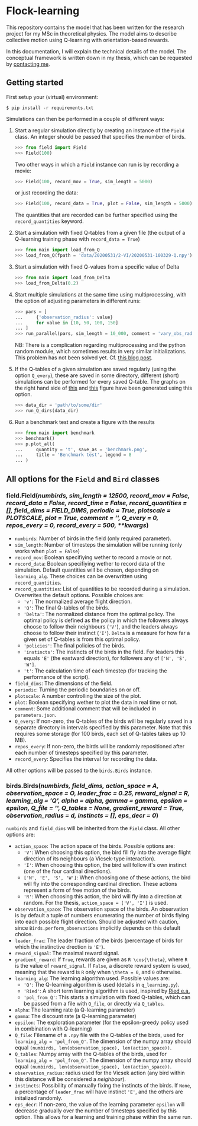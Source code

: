 # Flock-learning

This repository contains the model that has been written for the research project for my MSc in theoretical physics. The model aims to describe collective motion using Q-learning with orientation-based rewards.

In this documentation, I will explain the technical details of the model. The conceptual framework is written down in my thesis, which can be requested by [contacting me](mailto:andrevandelft@outlook.com).

## Getting started

First setup your (virtual) environment:

```shell
$ pip install -r requirements.txt
```

Simulations can then be performed in a couple of different ways:

1. Start a regular simulation directly by creating an instance of the `Field` class. An integer should be passed that specifies the number of birds.
    ```python
    >>> from field import Field
    >>> Field(100)
    ```
    Two other ways in which a `Field` instance can run is by recording a movie:
    ```python
    >>> Field(100, record_mov = True, sim_length = 5000)
    ```
    or just recording the data:
    ```python
    >>> Field(100, record_data = True, plot = False, sim_length = 5000)
    ```
    The quantities that are recorded can be further specified using the `record_quantities` keyword.

2. Start a simulation with fixed Q-tables from a given file (the output of a Q-learning training phase with `record_data = True`)

    ```python
    >>> from main import load_from_Q
    >>> load_from_Q(fpath = 'data/20200531/2-VI/20200531-100329-Q.npy')
    ```
3. Start a simulation with fixed Q-values from a specific value of Delta

    ```python
    >>> from main import load_from_Delta
    >>> load_from_Delta(0.2)
    ```

4. Start multiple simulations at the same time using multiprocessing, with the option of adjusting parameters in different runs:

    ```python
    >>> pars = [
    ...     {'observation_radius': value}
    ...     for value in [10, 50, 100, 150]
    ... ]
    >>> run_parallel(pars, sim_length = 10_000, comment = 'vary_obs_rad')
    ```
    NB: There is a complication regarding multiprocessing and the python random module, which sometimes results in very similar initializations. This problem has not been solved yet. Cf. [this blog post](https://www.sicara.ai/blog/2019-01-28-how-computer-generate-random-numbers).

5. If the Q-tables of a given simulation are saved regularly (using the option `Q_every`), these are saved in some directory, different (short) simulations can be performed for every saved Q-table. The graphs on the right hand side of [this](thesis-figures/learning_params.pdf) and [this](thesis-figures/lead_frac_obs_rad_discrete.pdf) figure have been generated using this option.

    ```python
    >>> data_dir = 'path/to/some/dir'
    >>> run_Q_dirs(data_dir)
    ```

6. Run a benchmark test and create a figure with the results

    ```python
    >>> from main import benchmark
    >>> benchmark()
    >>> p.plot_all(
    ...     quantity = 't', save_as = 'benchmark.png',
    ...     title = 'Benchmark test', legend = 8
    ... )
    ```

## All options for the `Field` and `Bird` classes

### field.Field(*numbirds, sim_length = 12500, record_mov = False, record_data = False, record_time = False, record_quantities = [], field_dims = FIELD_DIMS, periodic = True, plotscale = PLOTSCALE, plot = True, comment = '', Q_every = 0, repos_every = 0, record_every = 500, \*\*kwargs*)

* `numbirds`: Number of birds in the field (only required parameter).
* `sim_length`: Number of timesteps the simulation will be running (only works when `plot = False`)
* `record_mov`: Boolean specifiying wether to record a movie or not.
* `record_data`: Boolean specifiying wether to record data of the simulation. Default quantities will be chosen, depending on `learning_alg`. These choices can be overwritten using `record_quantities`.
* `record_quantities`: List of quantities to be recorded during a simulation. Overwrites the default options. Possible choices are:
    * `'v'`: The normalized average flight direction.
    * `'Q'`: The final Q-tables of the birds.
    * `'Delta'`: The normalized distance from the optimal policy. The optimal policy is defined as the policy in which the followers always choose to follow their neighbours (`'V'`), and the leaders always choose to follow their instinct (`'I'`). `Delta` is a measure for how far a given set of Q-tables is from this optimal policy.
    * `'policies'`: The final policies of the birds.
    * `'instincts'`: The instincts of the birds in the field. For leaders this equals `'E'` (the eastward direction), for followers any of `['N', 'S', 'W']`.
    * `'t'`: The calculation time of each timestep (for tracking the performance of the script).
* `field_dims`: The dimensions of the field.
* `periodic`: Turning the periodic boundaries on or off.
* `plotscale`: A number controlling the size of the plot.
* `plot`: Boolean specifying wether to plot the data in real time or not.
* `comment`: Some additional comment that will be included in `parameters.json`.
* `Q_every`: If non-zero, the Q-tables of the birds will be regularly saved in a separate directory in intervals specified by this parameter. Note that this requires some storage (for 100 birds, each set of Q-tables takes up 10 MB).
* `repos_every`: If non-zero, the birds will be randomly repositioned after each number of timesteps specified by this parameter.
* `record_every`: Specifies the interval for recording the data.

All other options will be passed to the `birds.Birds` instance.

### birds.Birds(*numbirds, field_dims, action_space = A, observation_space = O, leader_frac = 0.25, reward_signal = R, learning_alg = 'Q', alpha = alpha, gamma = gamma, epsilon = epsilon, Q_file = '', Q_tables = None, gradient_reward = True, observation_radius = d, instincts = [], eps_decr = 0*)

`numbirds` and `field_dims` will be inherited from the `Field` class. All other options are:

* `action_space`: The action space of the birds. Possible options are:
    * `'V'`: When choosing this option, the bird fill fly into the average flight direction of its neighbours (a Vicsek-type interaction).
    * `'I'`: When choosing this option, the bird will follow it's own instinct (one of the four cardinal directions).
    * `['N', 'E', 'S', 'W']`: When choosing one of these actions, the bird will fly into the corresponding cardinal direction. These actions represent a form of free motion of the birds.
    * `'R'`: When choosing this action, the bird will fly into a direction at random.
    For the thesis, `action_space = ['V', 'I']` is used.
* `observation_space`: The observation space of the birds. An observation is by default a tuple of numbers enumerating the number of birds flying into each possible flight direction. Should be adjusted with caution, since `Birds.perform_observations` implicitly depends on this default choice.
* `leader_frac`: The leader fraction of the birds (percentage of birds for which the instinctive drection is `'E'`).
* `reward_signal`: The maximal reward signal.
* `gradient_reward`: If `True`, rewards are given as `R \cos{\theta}`, where `R` is the value of `reward_signal`. If `False`, a discrete reward system is used, meaning that the reward is `R` only when `\theta = 0`, and `0` otherwise.
* `learning_alg`: The learning algorithm used. Possible values are:
    * `'Q'`: The Q-learning algorithm is used (details in `q_learning.py`).
    * `'Ried'`: A short term learning algorithm is used, inspired by [Ried e.a.](https://dx.doi.org/10.1371/journal.pone.0212044)
    * `'pol_from_Q'`: This starts a simulation with fixed Q-tables, which can be passed from a file with `Q_file`, or directly via `Q_tables`.
* `alpha`: The learning rate (a Q-learning parameter)
* `gamma`: The discount rate (a Q-learning parameter)
* `epsilon`: The exploration parameter (for the epsilon-greedy policy used in combination with Q-learning)
* `Q_file`: Filename of a `.npy` file with the Q-tables of the birds, used for `learning_alg = 'pol_from_Q'`. The dimension of the numpy array should equal `(numbirds, len(observation_space), len(action_space))`.
* `Q_tables`: Numpy array with the Q-tables of the birds, used for `learning_alg = 'pol_from_Q'`. The dimension of the numpy array should equal `(numbirds, len(observation_space), len(action_space))`.
* `observation_radius`: radius used for the Vicsek action (any bird within this distance will be considered a *neighbour*).
* `instincts`: Possibility of manually fixing the instincts of the birds. If `None`, a percentage of `leader_frac` will have instinct `'E'`, and the others are initalized randomly.
* `eps_decr`: If non-zero, the value of the learning parameter `epsilon` will decrease gradually over the number of timesteps specified by this option. This allows for a learning and training phase within the same run.
